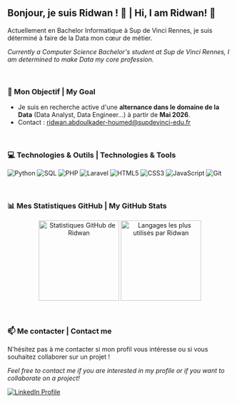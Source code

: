## Bonjour, je suis Ridwan ! 👋 | Hi, I am Ridwan! 👋

Actuellement en Bachelor Informatique à Sup de Vinci Rennes, je suis déterminé à faire de la Data mon cœur de métier.

*Currently a Computer Science Bachelor's student at Sup de Vinci Rennes, I am determined to make Data my core profession.*

<br/>

### 🎯 Mon Objectif | My Goal
* Je suis en recherche active d'une **alternance dans le domaine de la Data** (Data Analyst, Data Engineer...) à partir de **Mai 2026**.
* Contact : [ridwan.abdoulkader-houmed@supdevinci-edu.fr](mailto:ridwan.abdoulkader-houmed@supdevinci-edu.fr)

<br/>

### 💻 Technologies & Outils | Technologies & Tools

<p align="left">
  <img src="https://img.shields.io/badge/Python-3776AB?style=for-the-badge&logo=python&logoColor=white" alt="Python"/>
  <img src="https://img.shields.io/badge/SQL-025E8C?style=for-the-badge&logo=postgresql&logoColor=white" alt="SQL"/>
  <img src="https://img.shields.io/badge/PHP-777BB4?style=for-the-badge&logo=php&logoColor=white" alt="PHP"/>
  <img src="https://img.shields.io/badge/Laravel-FF2D20?style=for-the-badge&logo=laravel&logoColor=white" alt="Laravel"/>
  <img src="https://img.shields.io/badge/HTML5-E34F26?style=for-the-badge&logo=html5&logoColor=white" alt="HTML5"/>
  <img src="https://img.shields.io/badge/CSS3-1572B6?style=for-the-badge&logo=css3&logoColor=white" alt="CSS3"/>
  <img src="https://img.shields.io/badge/JavaScript-F7DF1E?style=for-the-badge&logo=javascript&logoColor=black" alt="JavaScript"/>
  <img src="https://img.shields.io/badge/Git-F05032?style=for-the-badge&logo=git&logoColor=white" alt="Git"/>
</p>

<br/>

### 📊 Mes Statistiques GitHub | My GitHub Stats

<p align="center">
  <img height="180em" src="https://github-readme-stats.vercel.app/api?username=ridwan2006&show_icons=true&theme=dark&icon_color=79ff97&text_color=fff&title_color=79ff97" alt="Statistiques GitHub de Ridwan" />
  
  <img height="180em" src="https://github-readme-stats.vercel.app/api/top-langs/?username=ridwan2006&layout=compact&theme=dark&title_color=79ff97&text_color=fff" alt="Langages les plus utilisés par Ridwan" />
</p>

<br/>

### 📫 Me contacter | Contact me

N'hésitez pas à me contacter si mon profil vous intéresse ou si vous souhaitez collaborer sur un projet !

*Feel free to contact me if you are interested in my profile or if you want to collaborate on a project!*

<p align="left">
  <a href="https://www.linkedin.com/in/ridwan-abdoulkader-houmed/" target="_blank">
    <img src="https://img.shields.io/badge/LinkedIn-0077B5?style=for-the-badge&logo=linkedin&logoColor=white" alt="LinkedIn Profile"/>
  </a>
</p>
